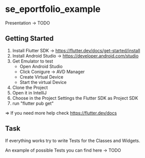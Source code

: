 # se_eportfolio_example

Presentation -> TODO

## Getting Started

1. Install Flutter SDK -> https://flutter.dev/docs/get-started/install
2. Install Android Studio -> https://developer.android.com/studio
3. Get Emulator to test
    * Open Android Studio
    * Click Conigure -> AVD Manager
    * Create Virtual Device
    * Start the virtual Device
4. Clone the Project
5. Open it in IntelliJ
6. Choose in the Project Settings the Flutter SDK as Project SDK
7. run "flutter pub get"

=> If you need more help check https://flutter.dev/docs

## Task
If everything works try to write Tests for the Classes and Widgets.

An example of possible Tests you can find here -> TODO
